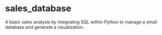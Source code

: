 # sales_database
A basic sales analysis by integrating SQL within Python to manage a small database and generate a visualization.
